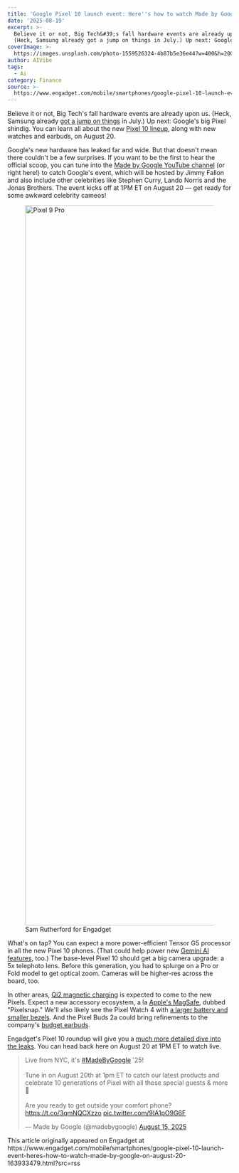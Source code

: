 ```yaml
---
title: 'Google Pixel 10 launch event: Here''s how to watch Made by Google on August 20'
date: '2025-08-19'
excerpt: >-
  Believe it or not, Big Tech&#39;s fall hardware events are already upon us.
  (Heck, Samsung already got a jump on things in July.) Up next: Google&#39;...
coverImage: >-
  https://images.unsplash.com/photo-1559526324-4b87b5e36e44?w=400&h=200&fit=crop&auto=format
author: AIVibe
tags:
  - Ai
category: Finance
source: >-
  https://www.engadget.com/mobile/smartphones/google-pixel-10-launch-event-heres-how-to-watch-made-by-google-on-august-20-163933479.html?src=rss
---
```

<p>Believe it or not, Big Tech&#39;s fall hardware events are already upon us. (Heck, Samsung already <a data-i13n="cpos:1;pos:1" href="https://www.engadget.com/mobile/smartphones/galaxy-unpacked-2025-everything-samsung-announced-including-the-z-fold-7-z-flip-7-and-galaxy-watch-8-140023487.html">got a jump on things</a> in July.) Up next: Google&#39;s big Pixel shindig. You can learn all about the new <a data-i13n="cpos:2;pos:1" href="https://www.engadget.com/mobile/smartphones/google-pixel-10-launch-new-phones-foldables-and-watches-at-the-made-by-google-event-214510624.html">Pixel 10 lineup</a>, along with new watches and earbuds, on August 20.</p>
<p>Google&#39;s new hardware has leaked far and wide. But that doesn&#39;t mean there couldn&#39;t be a few surprises. If you want to be the first to hear the official scoop, you can tune into the <a data-i13n="elm:context_link;elmt:doNotAffiliate;cpos:3;pos:1" class="no-affiliate-link" href="https://www.youtube.com/@madebygoogle">Made by Google YouTube channel</a> (or right here!) to catch Google&#39;s event, which will be hosted by Jimmy Fallon and also include other celebrities like Stephen Curry, Lando Norris and the Jonas Brothers. The event kicks off at 1PM ET on August 20 — get ready for some awkward celebrity cameos!</p>
<span id="end-legacy-contents"></span><figure><img src="https://s.yimg.com/os/creatr-uploaded-images/2025-08/244199c0-7475-11f0-b7db-0d06564ed88a" data-crop-orig-src="https://s.yimg.com/os/creatr-uploaded-images/2025-08/244199c0-7475-11f0-b7db-0d06564ed88a" style="height:1620px;width:2880px;" alt="Pixel 9 Pro" data-uuid="79de6270-d1c3-3d05-bd8c-1928128f860a"><figcaption></figcaption><div class="photo-credit">Sam Rutherford for Engadget</div></figure>
<p>What&#39;s on tap? You can expect a more power-efficient Tensor G5 processor in all the new Pixel 10 phones. (That could help power new <a data-i13n="cpos:4;pos:1" href="https://www.engadget.com/big-tech/google-rolls-out-its-most-powerful-gemini-model-yet-151205875.html">Gemini AI features</a>, too.) The base-level Pixel 10 should get a big camera upgrade: a 5x telephoto lens. Before this generation, you had to splurge on a Pro or Fold model to get optical zoom. Cameras will be higher-res across the board, too.</p>
<p>In other areas, <a data-i13n="cpos:5;pos:1" href="https://www.engadget.com/mobile/smartphones/googles-pixel-10-may-get-magnetic-qi2-charging-after-all-123055066.html">Qi2 magnetic charging</a> is expected to come to the new Pixels. Expect a new accessory ecosystem, a la <a data-i13n="cpos:6;pos:1" href="https://www.engadget.com/mobile/smartphones/apples-new-magsafe-charger-will-juice-up-the-iphone-16-faster-than-the-old-accessory-can-203435004.html">Apple&#39;s MagSafe</a>, dubbed &quot;Pixelsnap.&quot; We&#39;ll also likely see the Pixel Watch 4 with <a data-i13n="cpos:7;pos:1" href="https://www.engadget.com/wearables/the-pixel-watch-4-could-be-thicker-and-offer-wireless-charging-164555210.html">a larger battery and smaller bezels</a>. And the Pixel Buds 2a could bring refinements to the company&#39;s <a data-i13n="cpos:8;pos:1" href="https://www.engadget.com/google-pixel-buds-a-series-review-160054961-160054932.html">budget earbuds</a>.</p>
<p>Engadget&#39;s Pixel 10 roundup will give you a <a data-i13n="cpos:9;pos:1" href="https://www.engadget.com/mobile/smartphones/google-pixel-10-launch-new-phones-foldables-and-watches-at-the-made-by-google-event-214510624.html">much more detailed dive into the leaks</a>. You can head back here on August 20 at 1PM ET to watch live.</p>
<div id="03d3f2c18ed344448de4540b571f9d44"><blockquote class="twitter-tweet"><p lang="en" dir="ltr">Live from NYC, it&#39;s <a href="https://twitter.com/hashtag/MadeByGoogle?src=hash&amp;ref_src=twsrc%5Etfw">#MadeByGoogle</a> &#39;25! <br><br>Tune in on August 20th at 1pm ET to catch our latest products and celebrate 10 generations of Pixel with all these special guests &amp; more 👀<br><br>Are you ready to get outside your comfort phone? <a href="https://t.co/3qmNQCXzzo">https://t.co/3qmNQCXzzo</a> <a href="https://t.co/9IA1pO9G6F">pic.twitter.com/9IA1pO9G6F</a></p>— Made by Google (@madebygoogle) <a href="https://twitter.com/madebygoogle/status/1956424047031443501?ref_src=twsrc%5Etfw">August 15, 2025</a></blockquote> </div> 
<p></p>This article originally appeared on Engadget at https://www.engadget.com/mobile/smartphones/google-pixel-10-launch-event-heres-how-to-watch-made-by-google-on-august-20-163933479.html?src=rss
